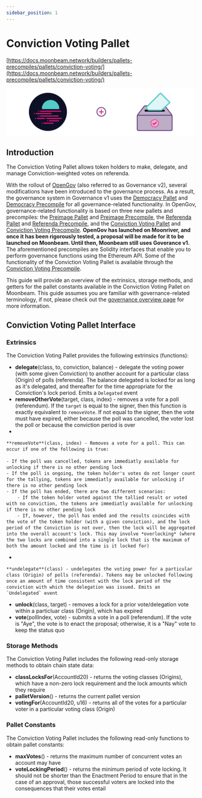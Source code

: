 ```yaml
---
sidebar_position: 1
---
```


# Conviction Voting Pallet

[https://docs.moonbeam.network/builders/pallets-precompiles/pallets/conviction-voting/](https://docs.moonbeam.network/builders/pallets-precompiles/pallets/conviction-voting/)

![img/conviction-voting-banner.png](img/conviction-voting-banner.png)

## Introduction

The Conviction Voting Pallet allows token holders to make, delegate, and manage Conviction-weighted votes on referenda.

With the rollout of [OpenGov](https://docs.moonbeam.network/learn/features/governance/#opengov) (also referred to as Governance v2), several modifications have been introduced to the governance process. As a result, the governance system in Governance v1 uses the [Democracy Pallet](https://docs.moonbeam.network/builders/pallets-precompiles/pallets/democracy) and [Democracy Precompile](https://docs.moonbeam.network/builders/pallets-precompiles/precompiles/democracy) for all governance-related functionality. In OpenGov, governance-related functionality is based on three new pallets and precompiles: the [Preimage Pallet](https://docs.moonbeam.network/builders/pallets-precompiles/pallets/preimage) and [Preimage Precompile](https://docs.moonbeam.network/builders/pallets-precompiles/precompiles/preimage), the [Referenda Pallet](https://docs.moonbeam.network/builders/pallets-precompiles/pallets/referenda) and [Referenda Precompile](https://docs.moonbeam.network/builders/pallets-precompiles/precompiles/referenda), and the [Conviction Voting Pallet](https://docs.moonbeam.network/builders/pallets-precompiles/pallets/conviction-voting) and [Conviction Voting Precompile](https://docs.moonbeam.network/builders/pallets-precompiles/precompiles/conviction-voting). **OpenGov has launched on Moonriver, and once it has been rigorously tested, a proposal will be made for it to be launched on Moonbeam. Until then, Moonbeam still uses Goverance v1.** The aforementioned precompiles are Solidity interfaces that enable you to perform governance functions using the Ethereum API. Some of the functionality of the Conviction Voting Pallet is available through the [Conviction Voting Precompile](https://docs.moonbeam.network/builders/pallets-precompiles/precompiles/conviction-voting).

This guide will provide an overview of the extrinsics, storage methods, and getters for the pallet constants available in the Conviction Voting Pallet on Moonbeam. This guide assumes you are familiar with governance-related terminology, if not, please check out the [governance overview page](https://docs.moonbeam.network/learn/features/governance/#opengov) for more information.

## Conviction Voting Pallet Interface

### Extrinsics

The Conviction Voting Pallet provides the following extrinsics (functions):

- **delegate**(class, to, conviction, balance) - delegate the voting power (with some given Conviction) to another account for a particular class (Origin) of polls (referenda). The balance delegated is locked for as long as it's delegated, and thereafter for the time appropriate for the Conviction's lock period. Emits a `Delegated` event
- **removeOtherVote**(target, class, index) - removes a vote for a poll (referendum). If the `target` is equal to the signer, then this function is exactly equivalent to `removeVote`. If not equal to the signer, then the vote must have expired, either because the poll was cancelled, the voter lost the poll or because the conviction period is over
- 
    
    **removeVote**(class, index) - Removes a vote for a poll. This can occur if one of the following is true:
    
    - If the poll was cancelled, tokens are immediatly available for unlocking if there is no other pending lock
    - If the poll is ongoing, the token holder's votes do not longer count for the tallying, tokens are immediatly available for unlocking if there is no other pending lock
    - If the poll has ended, there are two different scenarios:
        - If the token holder voted against the tallied result or voted with no conviction, the tokens are immediatly available for unlocking if there is no other pending lock
        - If, however, the poll has ended and the results coincides with the vote of the token holder (with a given conviction), and the lock period of the Conviction is not over, then the lock will be aggregated into the overall account's lock. This may involve *overlocking* (where the two locks are combined into a single lock that is the maximum of both the amount locked and the time is it locked for)
- 
    
    **undelegate**(class) - undelegates the voting power for a particular class (Origin) of polls (referenda). Tokens may be unlocked following once an amount of time consistent with the lock period of the conviction with which the delegation was issued. Emits an `Undelegated` event
    
- **unlock**(class, target) - removes a lock for a prior vote/delegation vote within a particluar class (Origin), which has expired
- **vote**(pollIndex, vote) - submits a vote in a poll (referendum). If the vote is "Aye", the vote is to enact the proposal; otherwise, it is a "Nay" vote to keep the status quo

### Storage Methods

The Conviction Voting Pallet includes the following read-only storage methods to obtain chain state data:

- **classLocksFor**(AccountId20) - returns the voting classes (Origins), which have a non-zero lock requirement and the lock amounts which they require
- **palletVersion**() - returns the current pallet version
- **votingFor**(AccountId20, u16) - returns all of the votes for a particular voter in a particular voting class (Origin)

### Pallet Constants

The Conviction Voting Pallet includes the following read-only functions to obtain pallet constants:

- **maxVotes**() - returns the maximum number of concurrent votes an account may have
- **voteLockingPeriod**() - returns the minimum period of vote locking. It should not be shorter than the Enactment Period to ensure that in the case of an approval, those successful voters are locked into the consequences that their votes entail